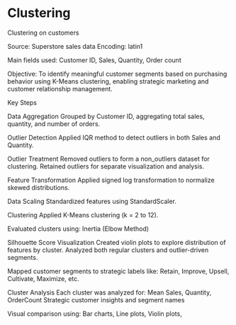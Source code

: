# Clustering
Clustering on customers

Source: Superstore sales data
Encoding: latin1

Main fields used:
Customer ID,
Sales,
Quantity,
Order count

Objective: To identify meaningful customer segments based on purchasing behavior using K-Means clustering, enabling strategic marketing and customer relationship management.

Key Steps

Data Aggregation
  Grouped by Customer ID, aggregating total sales, quantity, and number of orders.

Outlier Detection
  Applied IQR method to detect outliers in both Sales and Quantity.

Outlier Treatment
  Removed outliers to form a non_outliers dataset for clustering.
  Retained outliers for separate visualization and analysis.

Feature Transformation
  Applied signed log transformation to normalize skewed distributions.

Data Scaling
  Standardized features using StandardScaler.

Clustering
  Applied K-Means clustering (k = 2 to 12).

Evaluated clusters using:
  Inertia (Elbow Method)

Silhouette Score
Visualization
Created violin plots to explore distribution of features by cluster.
Analyzed both regular clusters and outlier-driven segments.

Mapped customer segments to strategic labels like:
  Retain,
  Improve,
  Upsell,
  Cultivate,
  Maximize, etc.



Cluster Analysis
Each cluster was analyzed for:
  Mean Sales, Quantity, OrderCount
  Strategic customer insights and segment names

Visual comparison using:
  Bar charts,
  Line plots,
  Violin plots,

